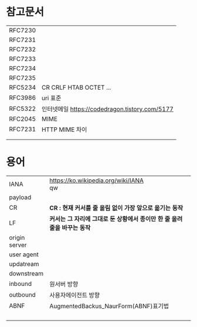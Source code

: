 # 참고문서

|         |                                                |
| ------- | ---------------------------------------------- |
| RFC7230 |                                                |
| RFC7231 |                                                |
| RFC7232 |                                                |
| RFC7233 |                                                |
| RFC7234 |                                                |
| RFC7235 |                                                |
| RFC5234 | CR CRLF HTAB OCTET ...                         |
| RFC3986 | uri 표준                                       |
| RFC5322 | 인터넷메일 https://codedragon.tistory.com/5177 |
| RFC2045 | MIME                                           |
| RFC7231 | HTTP MIME 차이                                 |
|         |                                                |
|         |                                                |





# 용어



|               |                                                              |
| ------------- | ------------------------------------------------------------ |
| IANA          | https://ko.wikipedia.org/wiki/IANA<br />qw                   |
| payload       |                                                              |
| CR            | **CR : 현재 커서를 줄 올림 없이 가장 앞으로 옮기는 동작**    |
| LF            | **커서는 그 자리에 그대로 둔 상황에서 종이만 한 줄 올려 줄을 바꾸는 동작** |
| origin server |                                                              |
| user agent    |                                                              |
| updatream     |                                                              |
| downstream    |                                                              |
| inbound       | 원서버 방향                                                  |
| outbound      | 사용자에이전트 방향                                          |
| ABNF          | AugmentedBackus_NaurForm(ABNF)표기법                         |
|               |                                                              |
|               |                                                              |
|               |                                                              |
|               |                                                              |

